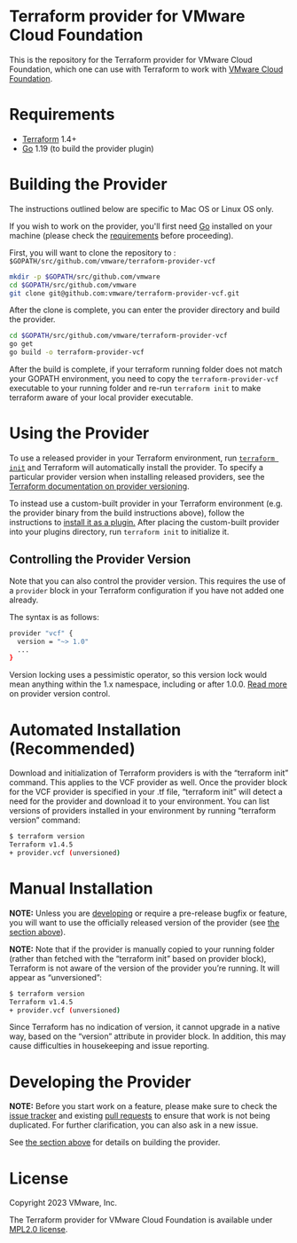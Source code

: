 # Terraform provider for VMware Cloud Foundation

This is the repository for the Terraform provider for VMware Cloud Foundation, which one can use with
Terraform to work with [VMware Cloud Foundation](https://www.vmware.com/products/cloud-foundation.html).

# Requirements


- [Terraform](https://www.terraform.io/downloads.html) 1.4+
- [Go](https://golang.org/doc/install) 1.19 (to build the provider plugin)


# Building the Provider

The instructions outlined below are specific to Mac OS or Linux OS only.

If you wish to work on the provider, you'll first need [Go](http://www.golang.org) installed on your machine (please check the [requirements](https://github.com/vmware/terraform-provider-vcf#requirements) before proceeding).

First, you will want to clone the repository to : `$GOPATH/src/github.com/vmware/terraform-provider-vcf`

```sh
mkdir -p $GOPATH/src/github.com/vmware
cd $GOPATH/src/github.com/vmware
git clone git@github.com:vmware/terraform-provider-vcf.git
```

After the clone is complete, you can enter the provider directory and build the provider.

```sh
cd $GOPATH/src/github.com/vmware/terraform-provider-vcf
go get
go build -o terraform-provider-vcf
```

After the build is complete, if your terraform running folder does not match your GOPATH environment, you need to copy the `terraform-provider-vcf` executable to your running folder and re-run `terraform init` to make terraform aware of your local provider executable.


# Using the Provider

To use a released provider in your Terraform environment, run [`terraform init`](https://www.terraform.io/docs/commands/init.html) and Terraform will automatically install the provider. To specify a particular provider version when installing released providers, see the [Terraform documentation on provider versioning](https://www.terraform.io/docs/configuration/providers.html#version-provider-versions).

To instead use a custom-built provider in your Terraform environment (e.g. the provider binary from the build instructions above), follow the instructions to [install it as a plugin.](https://www.terraform.io/docs/plugins/basics.html#installing-plugins) After placing the custom-built provider into your plugins directory,  run `terraform init` to initialize it.


## Controlling the Provider Version

Note that you can also control the provider version. This requires the use of a
`provider` block in your Terraform configuration if you have not added one
already.

The syntax is as follows:

```sh
provider "vcf" {
  version = "~> 1.0"
  ...
}
```

Version locking uses a pessimistic operator, so this version lock would mean
anything within the 1.x namespace, including or after 1.0.0. [Read
more][provider-vc] on provider version control.

[provider-vc]: https://www.terraform.io/docs/configuration/providers.html#provider-versions


# Automated Installation (Recommended)

Download and initialization of Terraform providers is with the “terraform init” command. This applies to the VCF provider as well. Once the provider block for the VCF provider is specified in your .tf file, “terraform init” will detect a need for the provider and download it to your environment.
You can list versions of providers installed in your environment by running “terraform version” command:

```sh
$ terraform version
Terraform v1.4.5
+ provider.vcf (unversioned)
```


# Manual Installation

**NOTE:** Unless you are [developing](#developing-the-provider) or require a
pre-release bugfix or feature, you will want to use the officially released
version of the provider (see [the section above](#using-the-provider)).

**NOTE:** Note that if the provider is manually copied to your running folder (rather than fetched with the “terraform init” based on provider block), Terraform is not aware of the version of the provider you’re running. It will appear as “unversioned”:

```sh
$ terraform version
Terraform v1.4.5
+ provider.vcf (unversioned)
```

Since Terraform has no indication of version, it cannot upgrade in a native way, based on the “version” attribute in provider block.
In addition, this may cause difficulties in housekeeping and issue reporting.


# Developing the Provider

**NOTE:** Before you start work on a feature, please make sure to check the
[issue tracker][gh-issues] and existing [pull requests][gh-prs] to ensure that
work is not being duplicated. For further clarification, you can also ask in a
new issue.

[gh-issues]: https://github.com/vmware/terraform-provider-vcf/issues
[gh-prs]: https://github.com/vmware/terraform-provider-vcf/pulls

See [the section above](#building-the-provider) for details on building the
provider.

# License

Copyright 2023 VMware, Inc.

The Terraform provider for VMware Cloud Foundation is available under [MPL2.0 license](https://github.com/vmware/terraform-provider-vcf/blob/master/LICENSE).
